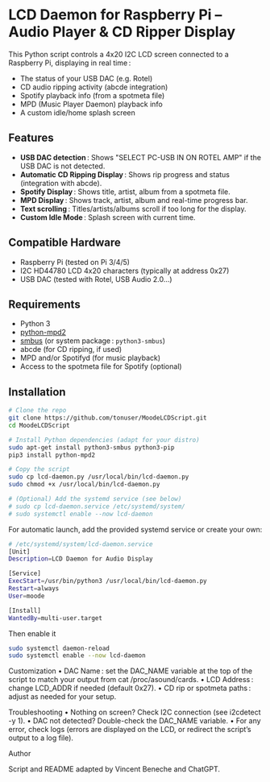 # LCD Daemon for Raspberry Pi – Audio Player & CD Ripper Display

This Python script controls a 4x20 I2C LCD screen connected to a Raspberry Pi, displaying in real time :

- The status of your USB DAC (e.g. Rotel)
- CD audio ripping activity (abcde integration)
- Spotify playback info (from a spotmeta file)
- MPD (Music Player Daemon) playback info
- A custom idle/home splash screen

## Features

- **USB DAC detection** : Shows "SELECT PC-USB IN ON ROTEL AMP" if the USB DAC is not detected.
- **Automatic CD Ripping Display** : Shows rip progress and status (integration with abcde).
- **Spotify Display** : Shows title, artist, album from a spotmeta file.
- **MPD Display** : Shows track, artist, album and real-time progress bar.
- **Text scrolling** : Titles/artists/albums scroll if too long for the display.
- **Custom Idle Mode** : Splash screen with current time.

## Compatible Hardware

- Raspberry Pi (tested on Pi 3/4/5)
- I2C HD44780 LCD 4x20 characters (typically at address 0x27)
- USB DAC (tested with Rotel, USB Audio 2.0…)

## Requirements

- Python 3
- [python-mpd2](https://pypi.org/project/python-mpd2/)
- [smbus](https://pypi.org/project/smbus2/) (or system package : `python3-smbus`)
- abcde (for CD ripping, if used)
- MPD and/or Spotifyd (for music playback)
- Access to the spotmeta file for Spotify (optional)

## Installation

```bash
# Clone the repo
git clone https://github.com/tonuser/MoodeLCDScript.git
cd MoodeLCDScript

# Install Python dependencies (adapt for your distro)
sudo apt-get install python3-smbus python3-pip
pip3 install python-mpd2

# Copy the script
sudo cp lcd-daemon.py /usr/local/bin/lcd-daemon.py
sudo chmod +x /usr/local/bin/lcd-daemon.py

# (Optional) Add the systemd service (see below)
# sudo cp lcd-daemon.service /etc/systemd/system/
# sudo systemctl enable --now lcd-daemon
```

For automatic launch, add the provided systemd service or create your own:

```bash
# /etc/systemd/system/lcd-daemon.service
[Unit]
Description=LCD Daemon for Audio Display

[Service]
ExecStart=/usr/bin/python3 /usr/local/bin/lcd-daemon.py
Restart=always
User=moode

[Install]
WantedBy=multi-user.target
```

Then enable it

```bash
sudo systemctl daemon-reload
sudo systemctl enable --now lcd-daemon
```

Customization
	•	DAC Name : set the DAC_NAME variable at the top of the script to match your output from cat /proc/asound/cards.
	•	LCD Address : change LCD_ADDR if needed (default 0x27).
	•	CD rip or spotmeta paths : adjust as needed for your setup.

Troubleshooting
	•	Nothing on screen? Check I2C connection (see i2cdetect -y 1).
	•	DAC not detected? Double-check the DAC_NAME variable.
	•	For any error, check logs (errors are displayed on the LCD, or redirect the script’s output to a log file).

Author

Script and README adapted by Vincent Beneche and ChatGPT.
